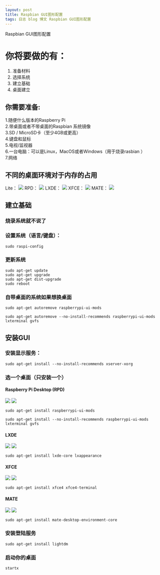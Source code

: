 ```yaml
---
layout: post
title: Raspbian GUI图形配置
tags: 日志 blog 博文 Raspbian GUI图形配置
---
```



Raspbian GUI图形配置

# 你将要做的有：<br>
1. 准备材料<br>
2. 选择系统<br>
3. 建立基础<br>
4. 桌面建立<br>

## 你需要准备:<br>
1.随便什么版本的Raspberry Pi<br>
2.带桌面或者不带桌面的Raspbian 系统镜像<br>
3.SD / MicroSD卡（至少4GB或更高）<br>
4.键盘和鼠标<br>
5.电视/监视器<br>
6.一台电脑：可以是Linux，MacOS或者Windows（用于烧录rasbian ）<br>
7.网络<br>



## 不同的桌面环境对于内存的占用
Lite：
![](http://i.imgur.com/PDXx4Ej.png)
RPD：
![](http://i.imgur.com/42K9oh3.png)
LXDE：
![](http://i.imgur.com/OdRhsJl.png)
XFCE：
![](http://i.imgur.com/YTN7S5P.png)
MATE：
![](http://i.imgur.com/05Y0uQH.png)


## 建立基础

### 烧录系统就不说了

### 设置系统（语言/键盘）：

```sudo raspi-config```


### 更新系统

```sudo apt-get update```<br>
```sudo apt-get upgrade```<br>
```sudo apt-get dist-upgrade```<br>
```sudo reboot```<br>

### 自带桌面的系统如果想换桌面

```sudo apt-get autoremove raspberrypi-ui-mods```
 
```sudo apt-get autoremove --no-install-recommends raspberrypi-ui-mods lxterminal gvfs```


## 安装GUI

### 安装显示服务：

```sudo apt-get install --no-install-recommends xserver-xorg```


### 选一个桌面（只安装一个）

#### Raspberry Pi Desktop (RPD) 

![](http://i.imgur.com/FQunYxC.png)
![](http://i.imgur.com/AIlT1Y1.png)

```sudo apt-get install raspberrypi-ui-mods```
 
```sudo apt-get install --no-install-recommends raspberrypi-ui-mods lxterminal gvfs```


#### LXDE 
![](https://i.imgur.com/bYFxZRy.png)
![](https://i.imgur.com/XaGNNWw.png)

`sudo apt-get install lxde-core lxappearance`

#### XFCE 
![](https://i.imgur.com/xDlfenF.png)
![](https://i.imgur.com/NNjNI0Q.png)

```sudo apt-get install xfce4 xfce4-terminal```

#### MATE 
![](https://i.imgur.com/4npD5jy.png)
![](https://i.imgur.com/QYbrvIZ.png)

```sudo apt-get install mate-desktop-environment-core```

### 安装登陆服务

```sudo apt-get install lightdm```

### 启动你的桌面

```startx```
